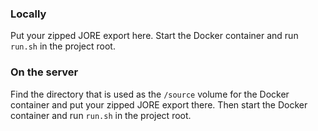 ### Locally

Put your zipped JORE export here. Start the Docker container and run `run.sh` in the project root.

### On the server

Find the directory that is used as the `/source` volume for the Docker container and put your zipped JORE export there.
Then start the Docker container and run `run.sh` in the project root.
